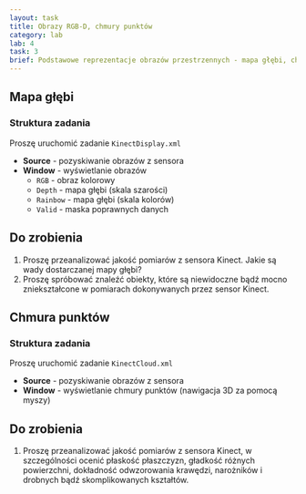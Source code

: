 ```yaml
---
layout: task
title: Obrazy RGB-D, chmury punktów
category: lab
lab: 4
task: 3
brief: Podstawowe reprezentacje obrazów przestrzennych - mapa głębi, chmury punktów.
---
```


## Mapa głębi

### Struktura zadania

Proszę uruchomić zadanie `KinectDisplay.xml`

   * **Source** - pozyskiwanie obrazów z sensora
   * **Window** - wyświetlanie obrazów
      * `RGB` - obraz kolorowy
      * `Depth` - mapa głębi (skala szarości)
      * `Rainbow` - mapa głębi (skala kolorów)
      * `Valid` - maska poprawnych danych

## Do zrobienia

1. Proszę przeanalizować jakość pomiarów z sensora Kinect. Jakie są wady
   dostarczanej mapy głębi? 
2. Proszę spróbować znaleźć obiekty, które są niewidoczne bądź mocno zniekształcone
   w pomiarach dokonywanych przez sensor Kinect.

## Chmura punktów

### Struktura zadania

Proszę uruchomić zadanie `KinectCloud.xml`

   * **Source** - pozyskiwanie obrazów z sensora
   * **Window** - wyświetlanie chmury punktów (nawigacja 3D za pomocą myszy)

## Do zrobienia

1. Proszę przeanalizować jakość pomiarów z sensora Kinect, w szczególności 
   ocenić płaskość płaszczyzn, gładkość różnych powierzchni, dokładność
   odwzorowania krawędzi, narożników i drobnych bądź skomplikowanych kształtów.

